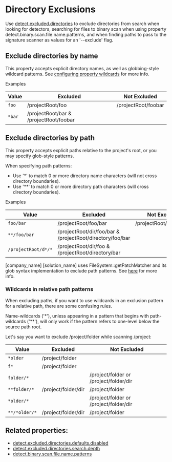 # Directory Exclusions

Use [detect.excluded.directories](../../properties/configuration/paths.md#detect-excluded-directories-advanced) to exclude directories from search when looking for detectors, searching for files to binary scan when using property detect.binary.scan.file.name.patterns, and when finding paths to pass to the signature scanner as values for an '--exclude' flag.

## Exclude directories by name

This property accepts explicit directory names, as well as globbing-style wildcard patterns. See [configuring property wildcards](../../configuring/propertywildcards.md) for more info.

Examples

| Value | Excluded | Not Excluded |
| --- | --- | --- |
|`foo` | /projectRoot/foo | /projectRoot/foobar
| `*bar` | /projectRoot/bar & /projectRoot/foobar | |

## Exclude directories by path

This property accepts explicit paths relative to the project's root, or you may specify glob-style patterns.


When specifying path patterns:

* Use '*' to match 0 or more directory name characters (will not cross directory boundaries).
* Use '**' to match 0 or more directory path characters (will cross directory boundaries).

Examples

| Value | Excluded | Not Excluded |
| --- | --- | --- |
| `foo/bar` | /projectRoot/foo/bar | /projectRoot/dir/foo/bar |
| `**/foo/bar` | /projectRoot/dir/foo/bar & /projectRoot/directory/foo/bar | |
| `/projectRoot/d*/*` | /projectRoot/dir/foo & /projectRoot/directory/bar | |

[company_name] [solution_name] uses FileSystem::getPatchMatcher and its glob syntax implementation to exclude path patterns. See [here](https://docs.oracle.com/en/java/javase/11/docs/api/java.base/java/nio/file/FileSystem.html#getPathMatcher(java.lang.String)) for more info.

### Wildcards in relative path patterns

When excluding paths, if you want to use wildcards in an exclusion pattern for a relative path, there are some confusing rules.

Name-wildcards ('*'), unless appearing in a pattern that begins with path-wildcards ('**'), will only work if the pattern refers to one-level below the source path root.  

Let's say you want to exclude /project/folder while scanning /project:

| Value | Excluded | Not Excluded |
| --- | --- | --- |
| `*older` | /project/folder |  |
| `f*` | /project/folder |  |
| `folder/*` |  | /project/folder or /project/folder/dir |
| `**folder/*` | /project/folder/dir | /project/folder |
| `*older/*` |  | /project/folder or /project/folder/dir |
| `**/*older/*` | /project/folder/dir | /project/folder |

## Related properties:

* [detect.excluded.directories.defaults.disabled](../../properties/configuration/paths.md#detect-excluded-directories-defaults-disabled-advanced)
* [detect.excluded.directories.search.depth](../../properties/configuration/signature-scanner.md#detect-excluded-directories-search-depth)
* [detect.binary.scan.file.name.patterns](../../properties/configuration/binary-scanner.md#binary-scan-filename-patterns)
